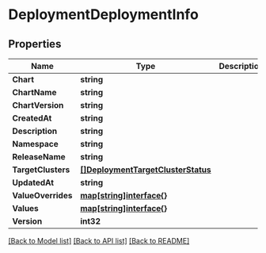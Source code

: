 # DeploymentDeploymentInfo

## Properties

Name | Type | Description | Notes
------------ | ------------- | ------------- | -------------
**Chart** | **string** |  | [optional] 
**ChartName** | **string** |  | [optional] 
**ChartVersion** | **string** |  | [optional] 
**CreatedAt** | **string** |  | [optional] 
**Description** | **string** |  | [optional] 
**Namespace** | **string** |  | [optional] 
**ReleaseName** | **string** |  | [optional] 
**TargetClusters** | [**[]DeploymentTargetClusterStatus**](deployment.TargetClusterStatus.md) |  | [optional] 
**UpdatedAt** | **string** |  | [optional] 
**ValueOverrides** | [**map[string]interface{}**](.md) |  | [optional] 
**Values** | [**map[string]interface{}**](.md) |  | [optional] 
**Version** | **int32** |  | [optional] 

[[Back to Model list]](../README.md#documentation-for-models) [[Back to API list]](../README.md#documentation-for-api-endpoints) [[Back to README]](../README.md)


